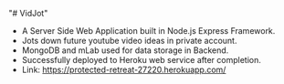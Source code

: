 "# VidJot" 
- A Server Side Web Application built in Node.js Express Framework.
- Jots down future youtube video ideas in private account.
- MongoDB and mLab used for data storage in Backend.
- Successfully deployed to Heroku web service after completion.
- Link: https://protected-retreat-27220.herokuapp.com/
